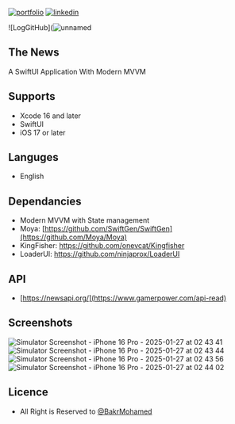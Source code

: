 [![portfolio](https://img.shields.io/badge/my_portfolio-000?style=for-the-badge&logo=ko-fi&logoColor=white)](https://github.com/BakrIOS91)
[![linkedin](https://img.shields.io/badge/linkedin-0A66C2?style=for-the-badge&logo=linkedin&logoColor=white)](https://www.linkedin.com/in/bakrmohamed)

![LogGitHub](![unnamed](https://github.com/user-attachments/assets/67e642c7-af99-450a-8a17-68f1a668240b)

## The News

A SwiftUI Application With Modern MVVM 


## Supports

 - Xcode 16 and later
 - SwiftUI
 - iOS 17 or later

## Languges

 - English

## Dependancies

 - Modern MVVM with State management
 - Moya: [https://github.com/SwiftGen/SwiftGen](https://github.com/Moya/Moya)
 - KingFisher: https://github.com/onevcat/Kingfisher
 - LoaderUI: https://github.com/ninjaprox/LoaderUI

## API
 - [https://newsapi.org/](https://www.gamerpower.com/api-read)

## Screenshots
![Simulator Screenshot - iPhone 16 Pro - 2025-01-27 at 02 43 41](https://github.com/user-attachments/assets/c4be4fc6-8353-45ec-b8e1-76eb602d6ca8)
![Simulator Screenshot - iPhone 16 Pro - 2025-01-27 at 02 43 44](https://github.com/user-attachments/assets/71dd541e-73bd-421f-986c-88a0432416aa)
![Simulator Screenshot - iPhone 16 Pro - 2025-01-27 at 02 43 56](https://github.com/user-attachments/assets/2bee77d0-91ea-4ece-a3c4-1ac8fdbf4ed2)
![Simulator Screenshot - iPhone 16 Pro - 2025-01-27 at 02 44 02](https://github.com/user-attachments/assets/f28cce42-65f2-4378-b034-1fee4976ed2d)


## Licence

- All Right is Reserved to [@BakrMohamed](https://github.com/BakrIOS91)

